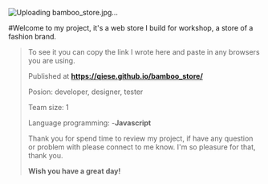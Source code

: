 ![Uploading bamboo_store.jpg…]()
>
#Welcome to my project, it's a web store I build for workshop, a store of a fashion brand. 
>To see it you can copy the link I wrote here and paste in any browsers you are using.
>
>Published at **https://qiese.github.io/bamboo_store/**
>
>Posion: developer, designer, tester
>
>Team size: 1
>
>Language programming:
>-**Javascript**
>
>Thank you for spend time to review my project, if have any question or problem with please connect to me know. I'm so pleasure for that, thank you.
>
>**Wish you have a great day!**
